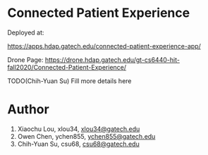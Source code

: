 # Connected Patient Experience

Deployed at:

https://apps.hdap.gatech.edu/connected-patient-experience-app/

Drone Page:
https://drone.hdap.gatech.edu/gt-cs6440-hit-fall2020/Connected-Patient-Experience/

TODO(Chih-Yuan Su) Fill more details here

# Author

1. Xiaochu Lou, xlou34, xlou34@gatech.edu
2. Owen Chen, ychen855, ychen855@gatech.edu
3. Chih-Yuan Su, csu68, csu68@gatech.edu
